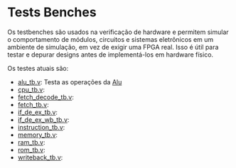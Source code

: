 # Tests Benches

Os testbenches são usados na verificação de hardware e permitem simular o
comportamento de módulos, circuitos e sistemas eletrônicos em um ambiente de
simulação, em vez de exigir uma FPGA real. Isso é útil para testar e depurar
designs antes de implementá-los em hardware físico.

Os testes atuais são:

- [alu_tb.v](alu_tb.v): Testa as operações da [Alu](../project/cpu/alu.v)
- [cpu_tb.v](cpu_tb.v): 
- [fetch_decode_tb.v](fetch_decode_tb.v): 
- [fetch_tb.v](fetch_tb.v): 
- [if_de_ex_tb.v](if_de_ex_tb.v): 
- [if_de_ex_wb_tb.v](if_de_ex_wb_tb.v): 
- [instruction_tb.v](instruction_tb.v): 
- [memory_tb.v](memory_tb.v): 
- [ram_tb.v](ram_tb.v): 
- [rom_tb.v](rom_tb.v): 
- [writeback_tb.v](writeback_tb.v): 
